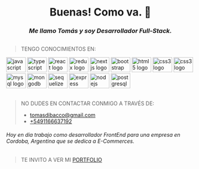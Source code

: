 **<h1 align="center">Buenas! Como va. 🧉</h1>**


*<h3 align="center">Me llamo Tomás y soy Desarrollador Full-Stack.</h3>*
<!--*<h4 align="center">Me considero una persona con buena comunicación, pensamiento creativo, organizada y positiva, que le gusta afrontar nuevos desafíos, resolver problemas y formar parte de un equipo de trabajo.</h4>*-->

##
 
>  TENGO CONOCIMIENTOS EN:
<div align="left">
    <img src="https://cdn.jsdelivr.net/gh/devicons/devicon/icons/javascript/javascript-original.svg" height="40" width="52" alt="javascript logo"  />
    <img src="https://cdn.jsdelivr.net/gh/devicons/devicon/icons/typescript/typescript-original.svg" height="40" width="52" alt="typescript logo"  />
    <img src="https://cdn.jsdelivr.net/gh/devicons/devicon/icons/react/react-original.svg" height="40" width="52" alt="react logo"  />
    <img src="https://cdn.jsdelivr.net/gh/devicons/devicon/icons/redux/redux-original.svg" height="40" width="52" alt="redux logo"  />
    <img src="https://cdn.jsdelivr.net/gh/devicons/devicon/icons/nextjs/nextjs-original.svg" height="40" width="52" alt="nextjs logo"  />
    <img src="https://cdn.jsdelivr.net/gh/devicons/devicon/icons/bootstrap/bootstrap-original.svg" height="40" width="52" alt="bootstrap logo"  />
    <img src="https://cdn.jsdelivr.net/gh/devicons/devicon/icons/html5/html5-original.svg" height="40" width="52" alt="html5 logo"  />
    <img src="https://cdn.jsdelivr.net/gh/devicons/devicon/icons/css3/css3-original.svg" height="40" width="52" alt="css3 logo"  />
    <img src="https://cdn.jsdelivr.net/gh/devicons/devicon/icons/sass/sass-original.svg" height="40" width="52" alt="css3 logo"  />
    <img src="https://cdn.jsdelivr.net/gh/devicons/devicon/icons/mysql/mysql-original.svg" height="40" width="52" alt="mysql logo"  />
    <img src="https://cdn.jsdelivr.net/gh/devicons/devicon/icons/mongodb/mongodb-original.svg" height="40" width="52" alt="mongodb logo"  />
    <img src="https://cdn.jsdelivr.net/gh/devicons/devicon/icons/sequelize/sequelize-original.svg" height="40" width="52" alt="sequelize logo"  />
    <img src="https://cdn.jsdelivr.net/gh/devicons/devicon/icons/express/express-original.svg" height="40" width="52" alt="express logo"  /> 
    <img src="https://cdn.jsdelivr.net/gh/devicons/devicon/icons/nodejs/nodejs-original.svg" height="40" width="52" alt="nodejs logo"  />
    <img src="https://cdn.jsdelivr.net/gh/devicons/devicon/icons/postgresql/postgresql-original.svg" height="40" width="52" alt="postgresql logo"  />
</div>

##

>  NO DUDES EN CONTACTAR CONMIGO A TRAVÉS DE:
>
>  +   [tomasdibacco@gmail.com](mailto:tomasdibacco@gmail.com)
>  +   [+5491166637192](https://wa.me/5491166637192)

###### *Hoy en dia trabajo como desarrollador FrontEnd para una empresa en Cordoba, Argentina que se dedica a E-Commerces.*
 
##

>  TE INVITO A VER MI [PORTFOLIO](https://tomas-di-bacco.vercel.app/)

<!-- 1. 

##

</br>

2. <h2 align="center">PROYECTOS</h2>
3. 
4. </br>
5. 
6. >  ### 🔨 Front-End Developer - [STRONGWOOD](https://www.strongwood.com.ar/) 
7. 
8. <details>
9. <summary>Ver detalles</summary>
10.  
11. </br>
12. 
13. <a href="https://www.strongwood.com.ar/" rel="noopener noreferrer" target="_blank">
14.    <img align="right" width="315" height="145" src="https://github.com/Tdibacco17/StrongWood-v2/blob/main/captura-strongwood.png">
15. </a>
16. 
17. >  ##### STRONGWOOD
18. >  
19. >  *Es una aplicación para un cliente, la cual consiste en mostrar sus trabajos y productos, junto con un formulario de contacto para generar ventas.*
20. >
21. > +  **Desarrollo FrontEnd de pagina web(SPA) de muebles con Typescript, Node.Js, React y Sass en Next.Js.**
22. > +  **Me encargo de la creación de cada aspecto de la página, desde el diseño hasta la experiencia de usuario, incluyendo la arquitectura del proyecto.**
23. > +  **Reuniones con el cliente para llevar a cabo el desarrollo y mostrar avances, buscando cumplir con sus expectativas y funcionalidades.**
24. 
25. ---
26. 
27. </details>
28. 
29. </br>
30. 
31. >  ### 🐶 [Academic] Full-Stack Developer - [THE DOG API](https://github.com/Tdibacco17/App-Proyecto-Individual-) 
32. 
33. <details>
34. <summary>Ver detalles</summary>
35.  
36. </br>
37. 
38. <a href="https://github.com/Tdibacco17/App-Proyecto-Individual-" rel="noopener noreferrer" target="_blank">
39.    <img align="right" width="315" height="145" src="https://github.com/Tdibacco17/App-Proyecto-Individual-/blob/main/Imagenes/apiDog.jpg">
40. </a>
41. 
42. >  ##### Proyecto individual
43. > 
44. >  *Es una aplicación de página única, basada en una api de perros "The Dog API" con el fin de aplicar los conocimientos aprendidos en el Bootcamp realizando diferentes funcionalidades.*
45. >  
46. >  +  **Desarrollo del BackEnd con Javascript, consumiendo datos desde una API, manejo de sistema CRUD y modelado de la base de datos con Node.Js y PostgreSQL.**
47. >  +  **Desarrollo del FrontEnd con Javascript, modelado y creación de componentes responsive en React utilizando Redux.**
48. 
49. ---
50.  
51. </details>
52. 
53. 
54. </br>
55. 
56. >  ### 🖥️ [Academic] Back-End Developer - [GAMEHUB E-Commerce](https://github.com/Tdibacco17/App-Proyecto-Grupal-)
57. 
58. <details>
59. <summary>Ver detalles</summary>
60.  
61. </br>
62. 
63. <a href="https://github.com/Tdibacco17/App-Proyecto-Grupal-" rel="noopener noreferrer" target="_blank">
64.    <img align="right" width="315" height="145" src="https://github.com/Tdibacco17/App-Proyecto-Grupal-/blob/main/Imagenes/gamehub.jpg">
65. </a>
66. 
67. >  ##### Proyecto grupal
68. >
69. >  *Es una aplicación web que ha sido pensada para la compra y venta de productos de computación.
70. Cuenta con Carrito de compras, custom PC builder, wishlist, filtrado y paginado de productos, implementación de mercado pago, registro de usuarios y distintos roles para su navegación, "User" para la compra de productos, "Admin" para llevar un control de las ventas, stock y usuarios. Y "Owner" como dueño de la misma.*
71. > 
72. > +  **Desarrollo del BackEnd con Javascript, metodología de trabajo tipo scrum. Modelado de la base de datos con Node.Js y Mongoose, manejo de sistema CRUD y seguridad de datos con deploy en MongoDB.**
73. > +  **Desarrollo del FrontEnd con Javascript, metodologia de trabajo tipo scrum. Creación de componentes en React.**
74. 
75. ---
76. 
77. </details>
78. 
79. </br>
80. 
81. >  ### 🧪 Full-Stack Developer - [RICK Y MORTY](https://github.com/Tdibacco17/Rick-y-Morty)
82. 
83. <details>
84. <summary>Ver detalles</summary>
85.  
86. </br>
87. 
88. <a href="https://github.com/Tdibacco17/Rick-y-Morty" rel="noopener noreferrer" target="_blank">
89.    <img align="right" width="315" height="145" src="https://github.com/Tdibacco17/Rick-y-Morty/blob/main/Imagenes/rickYmorty.jpg">
90. </a>
91. 
92. >  ##### Proyecto individual
93. >  
94. >  *Es una aplicación de página única, basada en la api de rick y morty "The Rick and Morty API" con el fin de repasar los conocimientos aprendidos en el Bootcamp realizando diferentes funcionalidades.*
95. >
96. > +  **Desarrollo del BackEnd con Javascript, consumiendo datos desde una API, manejo de sistema CRUD y modelado de la base de datos con Node.Js y PostgreSQL.**
97. > +  **Desarrollo del FrontEnd con Javascript, modelado y creación de componentes responsive en React utilizando Redux.**
98. 
99. ---
100. 
101. </details> -->
